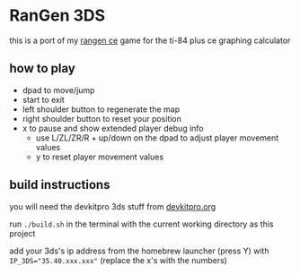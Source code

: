 # RanGen 3DS

this is a port of my [rangen ce](https://github.com/ashbit06/RanGen_CE) game for the ti-84 plus ce graphing calculator

## how to play

- dpad to move/jump
- start to exit
- left shoulder button to regenerate the map
- right shoulder button to reset your position
- x to pause and show extended player debug info
  - use L/ZL/ZR/R + up/down on the dpad to adjust player movement values
  - y to reset player movement values

## build instructions

you will need the devkitpro 3ds stuff from [devkitpro.org](https://devkitpro.org/)

run `./build.sh` in the terminal with the current working directory as this project

add your 3ds's ip address from the homebrew launcher (press Y) with `IP_3DS="35.40.xxx.xxx"` (replace the x's with the numbers)
